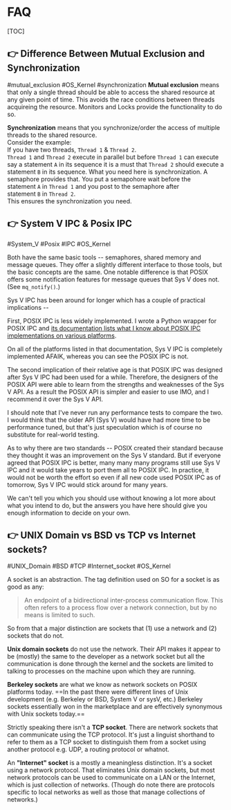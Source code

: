 # FAQ

[TOC]



## 👉 Difference Between Mutual Exclusion and Synchronization
#mutual_exclusion #OS_Kernel #synchronization
**Mutual exclusion** means that only a single thread should be able to access the shared resource at any given point of time. This avoids the race conditions between threads acquireing the resource. Monitors and Locks provide the functionality to do so. 

**Synchronization** means that you synchronize/order the access of multiple threads to the shared resource.  
Consider the example:  
If you have two threads, `Thread 1` & `Thread 2`.  
`Thread 1` and `Thread 2` execute in parallel but before `Thread 1` can execute say a statement `A` in its sequence it is a must that `Thread 2` should execute a statement `B` in its sequence. What you need here is synchronization. A semaphore provides that. You put a semapohore wait before the statement `A` in `Thread 1` and you post to the semaphore after statement `B` in `Thread 2`.  
This ensures the synchronization you need.

[Difference Between Mutual Exclusion and Synchronization | stackoverflow]: https://stackoverflow.com/a/10101247/16542494



## 👉 System V IPC & Posix IPC
#System_V #Posix #IPC #OS_Kernel 

Both have the same basic tools -- semaphores, shared memory and message queues. They offer a slightly different interface to those tools, but the basic concepts are the same. One notable difference is that POSIX offers some notification features for message queues that Sys V does not. (See `mq_notify()`.)

Sys V IPC has been around for longer which has a couple of practical implications --

First, POSIX IPC is less widely implemented. I wrote a Python wrapper for POSIX IPC and [its documentation lists what I know about POSIX IPC implementations on various platforms](http://semanchuk.com/philip/posix_ipc/#platforms).

On all of the platforms listed in that documentation, Sys V IPC is completely implemented AFAIK, whereas you can see the POSIX IPC is not.

The second implication of their relative age is that POSIX IPC was designed after Sys V IPC had been used for a while. Therefore, the designers of the POSIX API were able to learn from the strengths and weaknesses of the Sys V API. As a result the POSIX API is simpler and easier to use IMO, and I recommend it over the Sys V API. 

I should note that I've never run any performance tests to compare the two. I would think that the older API (Sys V) would have had more time to be performance tuned, but that's just speculation which is of course no substitute for real-world testing.

As to why there are two standards -- POSIX created their standard because they thought it was an improvement on the Sys V standard. But if everyone agreed that POSIX IPC is better, many many many programs still use Sys V IPC and it would take years to port them all to POSIX IPC. In practice, it would not be worth the effort so even if all new code used POSIX IPC as of tomorrow, Sys V IPC would stick around for many years. 

We can't tell you which you should use without knowing a lot more about what you intend to do, but the answers you have here should give you enough information to decide on your own.


[System V IPC vs Posix IPC | stackoverflow]: https://stackoverflow.com/a/4589898/16542494



## 👉 UNIX Domain vs BSD vs TCP vs Internet sockets?
#UNIX_Domain #BSD #TCP #Internet_socket #OS_Kernel 

A socket is an abstraction. The tag definition used on SO for a socket is as good as any:

> An endpoint of a bidirectional inter-process communication flow. This often refers to a process flow over a network connection, but by no means is limited to such. 

So from that a major distinction are sockets that (1) use a network and (2) sockets that do not. 

**Unix domain sockets** do not use the network. Their API makes it appear to be (mostly) the same to the developer as a network socket but all the communication is done through the kernel and the sockets are limited to talking to processes on the machine upon which they are running.

**Berkeley sockets** are what we know as network sockets on POSIX platforms today. ==In the past there were different lines of Unix development (e.g. Berkeley or BSD, System V or sysV, etc.) Berkeley sockets essentially won in the marketplace and are effectively synonymous with Unix sockets today.==

Strictly speaking there isn't a **TCP socket**. There are network sockets that can communicate using the TCP protocol. It's just a linguist shorthand to refer to them as a TCP socket to distinguish them from a socket using another protocol e.g. UDP, a routing protocol or whatnot.

An **"Internet" socket** is a mostly a meaningless distinction. It's a socket using a network protocol. That eliminates Unix domain sockets, but most network protocols can be used to communicate on a LAN or the Internet, which is just collection of networks. (Though do note there are protocols specific to local networks as well as those that manage collections of networks.)


[UNIX Domain vs BSD vs TCP vs Internet sockets?]: https://stackoverflow.com/a/22898357/16542494

